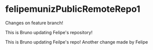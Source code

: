 # felipemunizPublicRemoteRepo1

Changes on feature branch!

This is Bruno updating Felipe's repository!

This is Bruno updating Feilpe's repo!
Another change made by Felipe